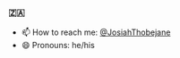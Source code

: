 ### 🇿🇦

- 📫 How to reach me: [@JosiahThobejane](https://twitter.com/josiahthobejane)
- 😄 Pronouns: he/his
